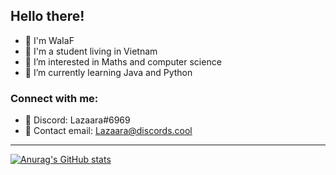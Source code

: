 ## Hello there!

- 📝 I'm WaIaF
- 📖 I'm a student living in Vietnam
- 👀 I’m interested in Maths and computer science
- 🌱 I’m currently learning Java and Python

### Connect with me:

- 🍆 Discord: Lazaara#6969
- 📧 Contact email: Lazaara@discords.cool

---

[![Anurag's GitHub stats](https://github-readme-stats.vercel.app/api?username=WaIaF)](https://github.com/anuraghazra/github-readme-stats)

